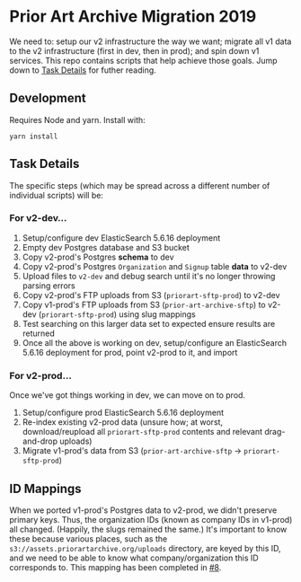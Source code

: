 # Prior Art Archive Migration 2019

We need to: setup our v2 infrastructure the way we want; migrate all v1 data to the v2 infrastructure (first in dev, then in prod); and spin down v1 services. This repo contains scripts that help achieve those goals. Jump down to [Task Details](#task-details) for futher reading.

## Development

Requires Node and yarn. Install with:

```
yarn install
```

## Task Details

The specific steps (which may be spread across a different number of individual scripts) will be:

### For v2-dev…

1. Setup/configure dev ElasticSearch 5.6.16 deployment
2. Empty dev Postgres database and S3 bucket
3. Copy v2-prod's Postgres **schema** to dev
4. Copy v2-prod's Postgres `Organization` and `Signup` table **data** to v2-dev
5. Upload files to `v2-dev` and debug search until it's no longer throwing parsing errors
6. Copy v2-prod's FTP uploads from S3 (`priorart-sftp-prod`) to v2-dev
7. Copy v1-prod's FTP uploads from S3 (`prior-art-archive-sftp`) to v2-dev (`priorart-sftp-prod`) using slug mappings
8. Test searching on this larger data set to expected ensure results are returned
9. Once all the above is working on dev, setup/configure an ElasticSearch 5.6.16 deployment for prod, point v2-prod to it, and import 

### For v2-prod…

Once we've got things working in dev, we can move on to prod.

1. Setup/configure prod ElasticSearch 5.6.16 deployment
2. Re-index existing v2-prod data (unsure how; at worst, download/reupload all `priorart-sftp-prod` contents and relevant drag-and-drop uploads)
3. Migrate v1-prod's data from S3 (`prior-art-archive-sftp` → `priorart-sftp-prod`)

## ID Mappings

When we ported v1-prod's Postgres data to v2-prod, we didn't preserve primary keys. Thus, the organization IDs (known as company IDs in v1-prod) all changed. (Happily, the slugs remained the same.) It's important to know these because various places, such as the `s3://assets.priorartarchive.org/uploads` directory, are keyed by this ID, and we need to be able to know what company/organization this ID corresponds to. This mapping has been completed in [#8](https://github.com/prior-art-archive/migration-2019/issues/8).
